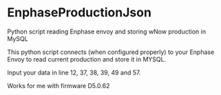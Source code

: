 # EnphaseProductionJson
Python script reading Enphase envoy and storing wNow production in MySQL

This python script connects (when configured properly) to your Enphase Envoy to read current production and store it in MYSQL. 

Input your data in line 12, 37, 38, 39, 49 and 57.

Works for me with firmware D5.0.62
